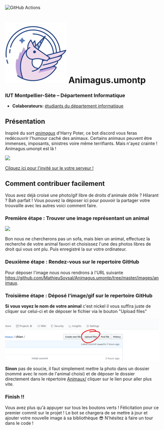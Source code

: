 ![GitHub Actions](https://github.com/MathieuSoysal/Animagus.umontp/workflows/Java%20CI%20with%20Maven/badge.svg)
# ![](ressources/Unicorn.png) Animagus.umontp
### IUT Montpellier-Sète – Département Informatique
* **Colaborateurs:** [étudiants du département informatique](https://iut-montpellier-sete.edu.umontpellier.fr/dut-informatique/)

## Présentation
Inspiré du sort [*animagus*](https://harrypotter.fandom.com/fr/wiki/Animagus) d'Harry Poter, ce bot discord vous feras redécouvrir l'humour caché des animaux. Certains animaux peuvent être immenses, imposants, sinistres voire même terrifiants. Mais n'ayez crainte ! Animagus.umonpt est là ! 

![](https://media.giphy.com/media/3oz8xQQP4ahKiyuxHy/giphy.gif)

[Cilquez ici pour l'invité sur le votre serveur !](https://discordapp.com/oauth2/authorize?client_id=692397138268651562&scope=bot&permissions=0)
## Comment contribuer facilement 

Vous avez déjà croisé une photo/gif libre de droits d'animale drôle ? Hilarant ? Bah parfait ! Vous pouvez la déposer ici pour pouvoir la partager votre trouvaille avec les autres voici comment faire.

### Première étape : Trouver une image représentant un animal

![](https://external-content.duckduckgo.com/iu/?u=http%3A%2F%2Fsearchengineland.com%2Ffigz%2Fwp-content%2Fseloads%2F2016%2F05%2Fgoogle-plas-image-search.gif&f=1&nofb=1)

Bon nous ne chercherons pas un sofa, mais bien un animal, effectuez la recherche de votre animal favori et choisissez l'une des photos libres de droit qui vous ont plu. Puis enregistré la sur votre ordinateur.

### Deuxième étape : Rendez-vous sur le repertoire GitHub

Pour déposer l'image nous nous rendrons à l'URL suivante https://github.com/MathieuSoysal/Animagus.umontp/tree/master/images/animaux.

### Troisième étape : Déposé l'image/gif sur le repertoire GitHub

**Si vous voyez le nom de votre animal** c'est nickel il vous suffira juste de cliquer sur celui-ci et de déposer le fichier via le bouton "Upload files"

![](ressources/upload-files.png)


**Sinon** pas de soucie, il faut simplement mettre la photo dans un dossier (nommé avec le nom de l'animal choisi) et de déposer le dossier directement dans le répertoire [Animaux/](https://github.com/MathieuSoysal/Animagus.umontp/upload/master/images/animaux) cliquer sur le lien pour aller plus vite.

### Finish !!
Vous avez plus qu'à appuyer sur tous les boutons verts ! Félicitation pour ce premier commit sur le projet ! Le bot se chargera de se mettre à jour et ajouter votre nouvelle image à sa bibliothèque 😎 N'hésitez à faire un tour dans le code !
